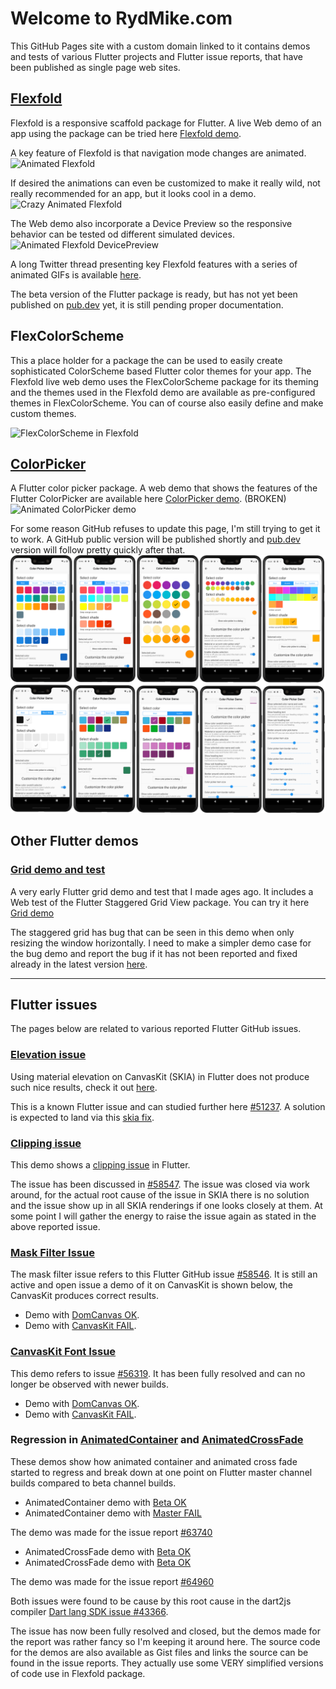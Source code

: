 # Welcome to RydMike.com

This GitHub Pages site with a custom domain linked to it contains demos and tests of various Flutter projects and Flutter issue reports, that have been published as single page web sites.

## [Flexfold](http://rydmike.com/demoflexfold)

Flexfold is a responsive scaffold package for Flutter. A live Web demo of an app using the package can be tried here [Flexfold demo](http://rydmike.com/demoflexfold).

A key feature of Flexfold is that navigation mode changes are animated.
![Animated Flexfold](/assets/FelxfoldDemo01.gif)

If desired the animations can even be customized to make it really wild, not really recommended for an app, but it looks cool in a demo.
![Crazy Animated Flexfold](/assets/FelxfoldWinCrazyAnim.gif)

The Web demo also incorporate a Device Preview so the responsive behavior can be tested od different simulated devices.
![Animated Flexfold DevicePreview](/assets/WithDevPreview3.gif)

A long Twitter thread presenting key Flexfold features with a series of animated GIFs is available [here](https://twitter.com/RydMike/status/1308281235723055107?s=20).


The beta version of the Flutter package is ready, but has not yet been published on [pub.dev](https://pub.dev) yet, it is still pending proper documentation.

## FlexColorScheme

This a place holder for a package the can be used to easily create sophisticated ColorScheme based Flutter color themes for your app.
The Flexfold live web demo uses the FlexColorScheme package for its theming and the themes used in the Flexfold demo are available as pre-configured themes in FlexColorScheme. You can of course also easily define and make custom themes.

![FlexColorScheme in Flexfold](/assets/FoldTheme1.gif)


## [ColorPicker](http://rydmike.com/pickerdemo)

A Flutter color picker package. A web demo that shows the features of the Flutter ColorPicker are available here [ColorPicker demo](http://rydmike.com/pickerdemo). (BROKEN)
![Animated ColorPicker demo](/assets/ColorPickerWeb.gif)

For some reason GitHub refuses to update this page, I'm still trying to get it to work. A GitHub public version will be published shortly and [pub.dev](https://pub.dev) version will follow pretty quickly after that.
![Phone pickers](/assets/pickers.png)



## Other Flutter demos

### [Grid demo and test](http://rydmike.com/gridtest/#/)
A very early Flutter grid demo and test that I made ages ago. It includes a Web test of the Flutter Staggered Grid View package. You can try it here [Grid demo](http://rydmike.com/gridtest/#/)

The staggered grid has bug that can be seen in this demo when only resizing the window horizontally. I need to make a simpler demo case for the bug demo and report the bug if it has not been reported and fixed already in the latest version [here](https://github.com/letsar/flutter_staggered_grid_view).

----

## Flutter issues

The pages below are related to various reported Flutter GitHub issues.

### [Elevation issue](https://rydmike.com/elevation)

Using material elevation on CanvasKit (SKIA) in Flutter does not produce such nice results, check it out [here](https://rydmike.com/elevation).

This is a known Flutter issue and can studied further here [#51237](https://github.com/flutter/flutter/issues/51237). A solution is expected to land via this [skia fix](https://bugs.chromium.org/p/skia/issues/detail?id=10781).

### [Clipping issue](https://rydmike.com/clipissue/#/)

This demo shows a [clipping issue](https://rydmike.com/clipissue/#/) in Flutter.

The issue has been discussed in [#58547](https://github.com/flutter/flutter/issues/58547). The issue was closed via work around, for the actual root cause of the issue in SKIA there is no solution and the issue show up in all SKIA renderings if one looks closely at them. At some point I will gather the energy to raise the issue again as stated in the above reported issue.

### [Mask Filter Issue](https://rydmike.com/maskfilterskia)

The mask filter issue refers to this Flutter GitHub issue [#58546](https://github.com/flutter/flutter/issues/58546). It is still an active and open issue a demo of it on CanvasKit is shown below, the CanvasKit produces correct results.

* Demo with [DomCanvas OK](https://rydmike.com/maskfilterdom/).
* Demo with [CanvasKit FAIL](https://rydmike.com/maskfilterskia).


### [CanvasKit Font Issue](https://rydmike.com/fontissue/canvaskit/#/demo3)

This demo refers to issue [#56319](https://github.com/flutter/flutter/issues/56319). It has been fully resolved and can no longer be observed with newer builds.

* Demo with [DomCanvas OK](https://rydmike.com/fontissue/domcanvas/#/demo3).
* Demo with [CanvasKit FAIL](https://rydmike.com/fontissue/canvaskit/#/demo3).


### Regression in [AnimatedContainer](https://rydmike.com/animatedcontainermaster/#/) and [AnimatedCrossFade]()

These demos show how animated container and animated cross fade started to regress and break down at one point on Flutter master channel builds compared to beta channel builds.

* AnimatedContainer demo with [Beta OK](https://rydmike.com/animatedcontainerbeta/#/)
* AnimatedContainer demo with [Master FAIL](https://rydmike.com/animatedcontainermaster/#/)

The demo was made for the issue report [#63740](https://github.com/flutter/flutter/issues/63740)

* AnimatedCrossFade demo with [Beta OK](https://rydmike.com/animatedcrossfadebeta/#/)
* AnimatedCrossFade demo with [Beta OK](https://rydmike.com/animatedcrossfademaster/#/)

The demo was made for the issue report [#64960](https://github.com/flutter/flutter/issues/64960)

Both issues were found to be cause by this root cause in the dart2js compiler [Dart lang SDK issue #43366](https://github.com/dart-lang/sdk/issues/43366).

The issue has now been fully resolved and closed, but the demos made for the report was rather fancy so I'm keeping it around here. The source code for the demos are also available as Gist files and links the source can be found in the issue reports. They actually use some VERY simplified versions of code use in Flexfold package.

